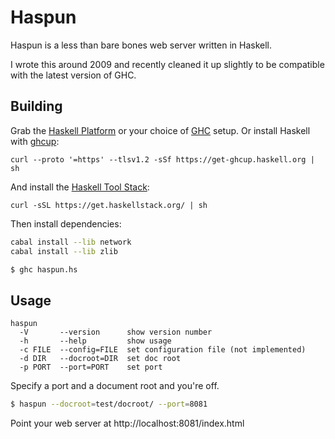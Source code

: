 # Haspun

Haspun is a less than bare bones web server written in Haskell.

I wrote this around 2009 and recently cleaned it up slightly to be compatible with the latest version of GHC.

## Building

Grab the [Haskell Platform](http://www.haskell.org/platform/) or your choice of [GHC](http://www.haskell.org/ghc/) setup. Or install Haskell with [ghcup](https://www.haskell.org/ghcup/):

```shell
curl --proto '=https' --tlsv1.2 -sSf https://get-ghcup.haskell.org | sh
```
And install the [Haskell Tool Stack](https://haskellstack.org):
```shell
curl -sSL https://get.haskellstack.org/ | sh
```

Then install dependencies:

```bash
cabal install --lib network
cabal install --lib zlib
```

```bash
$ ghc haspun.hs
```

## Usage

```
haspun
  -V       --version      show version number
  -h       --help         show usage
  -c FILE  --config=FILE  set configuration file (not implemented)
  -d DIR   --docroot=DIR  set doc root
  -p PORT  --port=PORT    set port
```

Specify a port and a document root and you're off.

```bash
$ haspun --docroot=test/docroot/ --port=8081
```

Point your web server at http://localhost:8081/index.html

